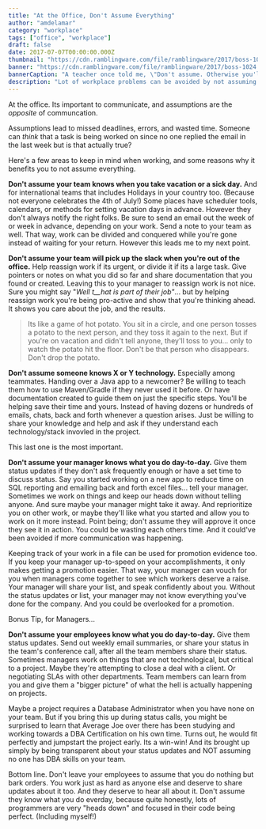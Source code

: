 ```yaml
---
title: "At the Office, Don't Assume Everything"
author: "amdelamar"
category: "workplace"
tags: ["office", "workplace"]
draft: false
date: 2017-07-07T00:00:00.000Z
thumbnail: "https://cdn.ramblingware.com/file/ramblingware/2017/boss-1024.jpg"
banner: "https://cdn.ramblingware.com/file/ramblingware/2017/boss-1024.jpg"
bannerCaption: "A teacher once told me, \"Don't assume. Otherwise you'll make an 'ass' out of 'u' and 'me'.\" (Photo Credit: energepic.com)"
description: "Lot of workplace problems can be avoided by not assuming things. Communication is vital and when you assume something, it means you're not talking."
---
```


At the office. Its important to communicate, and assumptions are the _opposite_ of communcation.

Assumptions lead to missed deadlines, errors, and wasted time. Someone can _think_ that a task is being worked on since no one replied the email in the last week but is that actually true?

Here's a few areas to keep in mind when working, and some reasons why it benefits you to not assume everything.

**Don't assume your team knows when you take vacation or a sick day.** And for international teams that includes Holidays in your country too. (Because not everyone celebrates the 4th of July!) Some places have scheduler tools, calendars, or methods for setting vacation days in advance. However they don't always notify the right folks. Be sure to send an email out the week of or week in advance, depending on your work. Send a note to your team as well. That way, work can be divided and conquered while you're gone instead of waiting for your return. However this leads me to my next point.

**Don't assume your team will pick up the slack when you're out of the office.** Help reassign work if its urgent, or divide it if its a large task. Give pointers or notes on what you did so far and share documentation that you found or created. Leaving this to your manager to reassign work is not nice. Sure you might say "_Well t__hat is part of their job"_... but by helping reassign work you're being pro-active and show that you're thinking ahead. It shows you care about the job, and the results.

> Its like a game of hot potato. You sit in a circle, and one person tosses a potato to the next person, and they toss it again to the next. But if you're on vacation and didn't tell anyone, they'll toss to you... only to watch the potato hit the floor. Don't be that person who disappears. Don't drop the potato.

**Don't assume someone knows X or Y technology.** Especially among teammates. Handing over a Java app to a newcomer? Be willing to teach them how to use Maven/Gradle if they never used it before. Or have documentation created to guide them on just the specific steps. You'll be helping save their time and yours. Instead of having dozens or hundreds of emails, chats, back and forth whenever a question arises. Just be willing to share your knowledge and help and ask if they understand each technology/stack invovled in the project.

This last one is the most important.

**Don't assume your manager knows what you do day-to-day.** Give them status updates if they don't ask frequently enough or have a set time to discuss status. Say you started working on a new app to reduce time on SQL reporting and emailing back and forth excel files... tell your manager. Sometimes we work on things and keep our heads down without telling anyone. And sure maybe your manager might take it away. And reprioritize you on other work, or maybe they'll like what you started and allow you to work on it more instead. Point being; don't assume they will approve it once they see it in action. You could be wasting each others time. And it could've been avoided if more communication was happening.

Keeping track of your work in a file can be used for promotion evidence too. If you keep your manager up-to-speed on your accomplishments, it only makes getting a promotion easier. That way, your manager can vouch for you when managers come together to see which workers deserve a raise. Your manager will share your list, and speak confidently about you. Without the status updates or list, your manager may not know everything you've done for the company. And you could be overlooked for a promotion.

Bonus Tip, for Managers...

**Don't assume your employees know what you do day-to-day.** Give them status updates. Send out weekly email summaries, or share your status in the team's conference call, after all the team members share their status. Sometimes managers work on things that are not technological, but critical to a project. Maybe they're attempting to close a deal with a client. Or negotiating SLAs with other departments. Team members can learn from you and give them a "bigger picture" of what the hell is actually happening on projects.

Maybe a project requires a Database Administrator when you have none on your team. But if you bring this up during status calls, you might be surprised to learn that Average Joe over there has been studying and working towards a DBA Certification on his own time. Turns out, he would fit perfectly and jumpstart the project early. Its a win-win! And its brought up simply by being transparent about your status updates and NOT assuming no one has DBA skills on your team.

Bottom line. Don't leave your employees to assume that you do nothing but bark orders. You work just as hard as anyone else and deserve to share updates about it too. And they deserve to hear all about it. Don't assume they know what you do everday, because quite honestly, lots of programmers are very "heads down" and focused in their code being perfect. (Including myself!)
